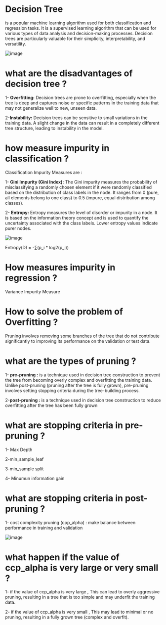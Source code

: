 # Decision Tree
is a popular machine learning algorithm used for both classification and regression tasks. It is a supervised learning algorithm that can be used for various types of data analysis and decision-making processes. Decision trees are particularly valuable for their simplicity, interpretability, and versatility.

![image](https://cdn-cashy-static-assets.lucidchart.com/lucidspark/marketing/blog/2020Q4/decision-tree/Decision-tree.png)


# what are the disadvantages of decision tree ?
1- **Overfitting:** Decision trees are prone to overfitting, especially when the tree is deep and captures noise or specific patterns in the training data that may not generalize well to new, unseen data.


2-**Instability:** Decision trees can be sensitive to small variations in the training data. A slight change in the data can result in a completely different tree structure, leading to instability in the model.


# how measure impurity in classification ?
Classification Impurity Measures are :

1- **Gini Impurity (Gini Index):** The Gini impurity measures the probability of misclassifying a randomly chosen element if it were randomly classified based on the distribution of class labels in the node. It ranges from 0 (pure, all elements belong to one class) to 0.5 (impure, equal distribution among classes).

2- **Entropy:** Entropy measures the level of disorder or impurity in a node. It is based on the information theory concept and is used to quantify the uncertainty associated with the class labels. Lower entropy values indicate purer nodes.

![image](https://aiplanet.com/blog/wp-content/uploads/2021/04/Entropy_3.png)


Entropy(D) = -∑(p_i * log2(p_i))


# How measures impurity in regression ?

Variance Impurity Measure

# How to solve the problem of Overfitting ?
Pruning involves removing some branches of the tree that do not contribute significantly to improving its performance on the validation or test data.

# what are the types of pruning ?
1- **pre-pruning :** is a technique used in decision tree construction to prevent the tree from becoming overly complex and overfitting the training data. Unlike post-pruning (pruning after the tree is fully grown), pre-pruning involves setting stopping criteria during the tree-building process.

2-**post-pruning :** is a technique used in decision tree construction to reduce overfitting after the tree has been fully grown

# what are stopping criteria in pre-pruning ?

1- Max Depth 

2-min_sample_leaf

3-min_sample split

4- Minumun information gain

# what are stopping criteria in post-pruning ?

1- cost complexity pruning (cpp_alpha) : make balance between performance in training and validation 

![image](https://cdn.analyticsvidhya.com/wp-content/uploads/2020/10/Image-7.png)

 # what happen if the value of ccp_alpha is very large or very small ?
 
1- if the value of ccp_alpha is very large , This can lead to overly aggressive pruning, resulting in a tree that is too simple and may underfit the training data.

2- if the value of ccp_alpha is very small , This may lead to minimal or no pruning, resulting in a fully grown tree (complex and overfit).
